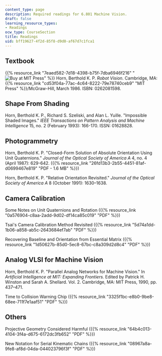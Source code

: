 ```yaml
---
content_type: page
description: Required readings for 6.801 Machine Vision.
draft: false
learning_resource_types:
- Readings
ocw_type: CourseSection
title: Readings
uid: bff19627-4f2d-85f8-d9d0-af67d7c1fca1
---
```

## Textbook

{{% resource_link "7eaed582-7d18-4398-b75f-7dba6946f216" "![Buy at MIT Press](/images/mp_logo.gif)" %}} Horn, Berthold K. P. *Robot Vision*. Cambridge, MA: {{% resource_link "cd53f04a-77ac-4c64-8222-79e78740ceb9" "MIT Press" %}}/McGraw-Hill, March 1986. ISBN: 0262081598.

## Shape From Shading

Horn, Berthold K. P., Richard S. Szeliski, and Alan L. Yuille. "Impossible Shaded Images." *IEEE Transactions on Pattern Analysis and Machine Intelligence* 15, no. 2 (February 1993): 166-170. ISSN: 01628828.

## Photogrammetry

Horn, Berthold K. P. "Closed-Form Solution of Absolute Orientation Using Unit Quaternions." *Journal of the Optical Society of America A* 4, no. 4 (April 1987): 629-642. ({{% resource_link "26fd13b3-2b55-4451-81af-d0699467e819" "PDF - 1.6 MB" %}})

Horn, Berthold K. P. "Relative Orientation Revisited." *Journal of the Optical Society of America A* 8 (October 1991): 1630–1638.

## Camera Calibration

Some Notes on Unit Quaternions and Rotation ({{% resource_link "0a576904-c8aa-2add-9d02-df14ca85c019" "PDF" %}})

Tsai's Camera Calibration Method Revisited ({{% resource_link "5d74a1dd-1b06-a858-ab5c-2643684ef7ab" "PDF" %}})

Recovering Baseline and Orientation from Essential Matrix ({{% resource_link "1d50627b-85d0-5ec8-67bc-c8a309d2d8c4" "PDF" %}})

## Analog VLSI for Machine Vision

Horn, Berthold K. P. "Parallel Analog Networks for Machine Vision." In *Artificial Intelligence at MIT: Expanding Frontiers.* Edited by Patrick H. Winston and Sarah A. Shellard. Vol. 2. Cambridge, MA: MIT Press, 1990, pp. 437–471.

Time to Collision Warning Chip ({{% resource_link "3325f1bc-e8b0-9be8-68ee-711f7e1aaf51" "PDF" %}})

## Others

Projective Geometry Considered Harmful ({{% resource_link "64b4c013-4104-3f4a-d675-6172dc3fb652" "PDF" %}})

New Notation for Serial Kinematic Chains ({{% resource_link "08967a8a-9fe8-af8d-04da-044023796f3f" "PDF" %}})